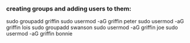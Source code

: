 ### creating groups and adding users to them:

sudo groupadd griffin
sudo usermod -aG griffin peter
sudo usermod -aG griffin lois
sudo groupadd swanson
sudo usermod -aG griffin joe
sudo usermod -aG griffin bonnie
